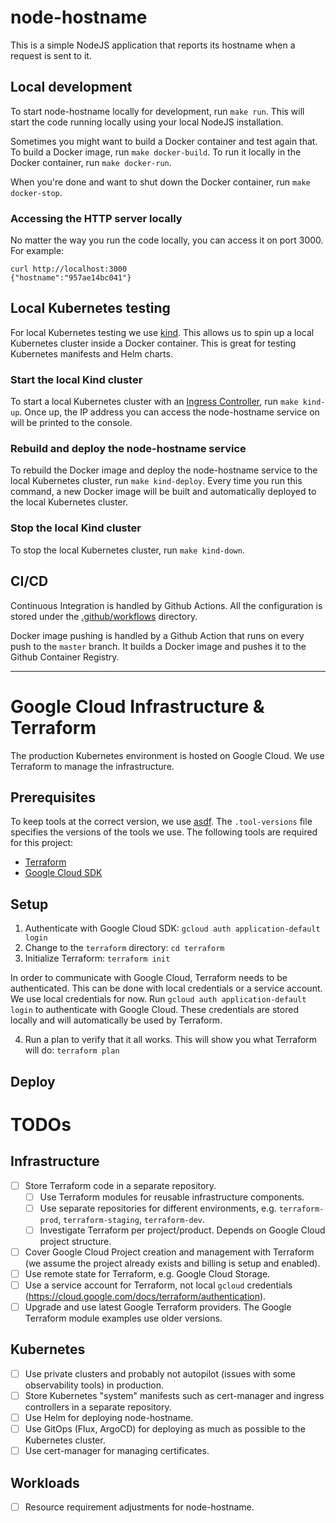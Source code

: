 # node-hostname

This is a simple NodeJS application that reports its hostname when a request is sent to it.

## Local development
To start node-hostname locally for development, run `make run`. This will start the code running locally using your local NodeJS installation.

Sometimes you might want to build a Docker container and test again that. To build a Docker image, run `make docker-build`.
To run it locally in the Docker container, run `make docker-run`.

When you're done and want to shut down the Docker container, run `make docker-stop`.

### Accessing the HTTP server locally
No matter the way you run the code locally, you can access it on port 3000.
For example:
```
curl http://localhost:3000
{"hostname":"957ae14bc041"}
```

## Local Kubernetes testing
For local Kubernetes testing we use [kind](https://kind.sigs.k8s.io/). This allows us to spin up a local Kubernetes cluster inside a Docker container.
This is great for testing Kubernetes manifests and Helm charts.

### Start the local Kind cluster
To start a local Kubernetes cluster with an [Ingress Controller](https://kubernetes.io/docs/concepts/services-networking/ingress-controllers/), run `make kind-up`.
Once up, the IP address you can access the node-hostname service on will be printed to the console.

### Rebuild and deploy the node-hostname service
To rebuild the Docker image and deploy the node-hostname service to the local Kubernetes cluster, run `make kind-deploy`.
Every time you run this command, a new Docker image will be built and automatically deployed to the local Kubernetes cluster.

### Stop the local Kind cluster
To stop the local Kubernetes cluster, run `make kind-down`.

## CI/CD
Continuous Integration is handled by Github Actions.
All the configuration is stored under the [.github/workflows](.github/workflows) directory.

Docker image pushing is handled by a Github Action that runs on every push to the `master` branch.
It builds a Docker image and pushes it to the Github Container Registry.

---

# Google Cloud Infrastructure & Terraform
The production Kubernetes environment is hosted on Google Cloud. We use Terraform to manage the infrastructure.

## Prerequisites
To keep tools at the correct version, we use [asdf](https://asdf-vm.com/). The `.tool-versions` file specifies the versions of the tools we use.
The following tools are required for this project:
- [Terraform](https://www.terraform.io/downloads.html)
- [Google Cloud SDK](https://cloud.google.com/sdk/docs/install)

## Setup
1. Authenticate with Google Cloud SDK: `gcloud auth application-default login`
2. Change to the `terraform` directory: `cd terraform`
3. Initialize Terraform: `terraform init`

In order to communicate with Google Cloud, Terraform needs to be authenticated. This can be done with local credentials or a service account. We use local credentials for now.
Run `gcloud auth application-default login` to authenticate with Google Cloud. These credentials are stored locally and will automatically be used by Terraform.


4. Run a plan to verify that it all works. This will show you what Terraform will do: `terraform plan`

## Deploy



# TODOs
## Infrastructure
- [ ] Store Terraform code in a separate repository.
    - [ ] Use Terraform modules for reusable infrastructure components.
    - [ ] Use separate repositories for different environments, e.g. `terraform-prod`, `terraform-staging`, `terraform-dev`.
    - [ ] Investigate Terraform per project/product. Depends on Google Cloud project structure.
- [ ] Cover Google Cloud Project creation and management with Terraform (we assume the project already exists and billing is setup and enabled).
- [ ] Use remote state for Terraform, e.g. Google Cloud Storage.
- [ ] Use a service account for Terraform, not local `gcloud` credentials (https://cloud.google.com/docs/terraform/authentication).
- [ ] Upgrade and use latest Google Terraform providers. The Google Terraform module examples use older versions.

## Kubernetes
- [ ] Use private clusters and probably not autopilot (issues with some observability tools) in production.
- [ ] Store Kubernetes "system" manifests such as cert-manager and ingress controllers in a separate repository.
- [ ] Use Helm for deploying node-hostname.
- [ ] Use GitOps (Flux, ArgoCD) for deploying as much as possible to the Kubernetes cluster.
- [ ] Use cert-manager for managing certificates.

## Workloads
- [ ] Resource requirement adjustments for node-hostname.
